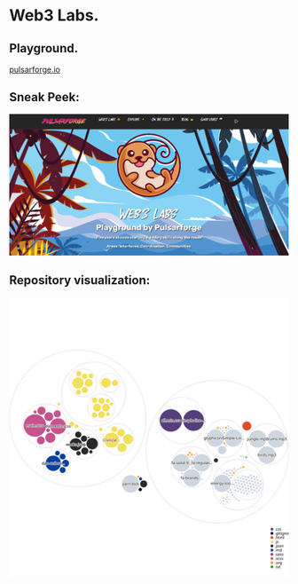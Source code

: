# Web3 Labs. 


## Playground.

[pulsarforge.io](https://pulsarforge.io/)


## Sneak Peek:

![Web3 Labs - Code Garden](./public/images/readme-sneak-peek.png)


## Repository visualization:

![Visualization of the codebase](./diagram.svg)